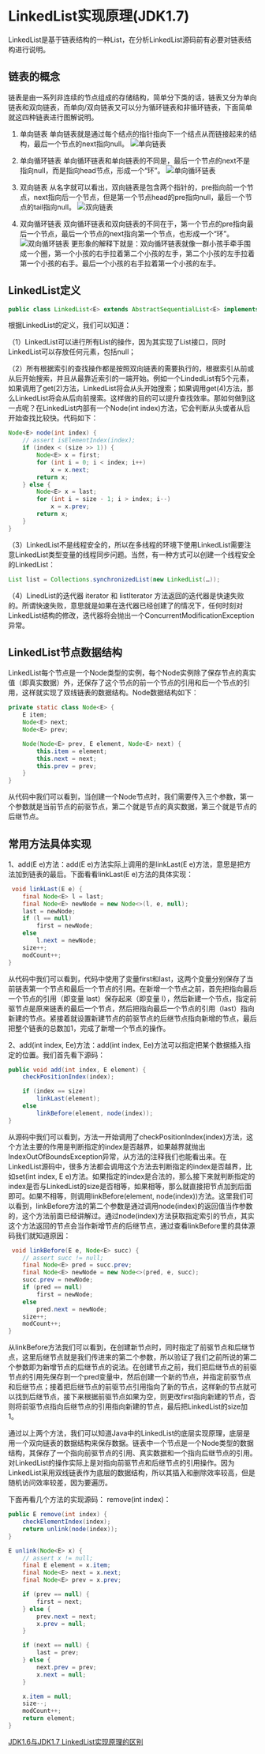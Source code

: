 # LinkedList实现原理(JDK1.7)

LinkedList是基于链表结构的一种List，在分析LinkedList源码前有必要对链表结构进行说明。
## 链表的概念
链表是由一系列非连续的节点组成的存储结构，简单分下类的话，链表又分为单向链表和双向链表，而单向/双向链表又可以分为循环链表和非循环链表，下面简单就这四种链表进行图解说明。

1. 单向链表
单向链表就是通过每个结点的指针指向下一个结点从而链接起来的结构，最后一个节点的next指向null。
![单向链表](http://images2015.cnblogs.com/blog/681047/201512/681047-20151214224723037-812736243.jpg)

2. 单向循环链表
单向循环链表和单向链表的不同是，最后一个节点的next不是指向null，而是指向head节点，形成一个“环”。
![单向循环链表](http://images2015.cnblogs.com/blog/681047/201512/681047-20151214224745021-970878279.jpg)

3. 双向链表
从名字就可以看出，双向链表是包含两个指针的，pre指向前一个节点，next指向后一个节点，但是第一个节点head的pre指向null，最后一个节点的tail指向null。
![双向链表](http://images2015.cnblogs.com/blog/681047/201512/681047-20151214224802709-397855279.jpg)

4. 双向循环链表
双向循环链表和双向链表的不同在于，第一个节点的pre指向最后一个节点，最后一个节点的next指向第一个节点，也形成一个“环”。
![双向循环链表](http://images2015.cnblogs.com/blog/681047/201512/681047-20151214224821724-1683724484.jpg)
更形象的解释下就是：双向循环链表就像一群小孩手牵手围成一个圈，第一个小孩的右手拉着第二个小孩的左手，第二个小孩的左手拉着第一个小孩的右手。最后一个小孩的右手拉着第一个小孩的左手。



## LinkedList定义
``` java
public class LinkedList<E> extends AbstractSequentialList<E> implements List<E>, Deque<E>, Cloneable,java.io.Serializable
```

根据LinkedList的定义，我们可以知道： 

（1）LinkedList可以进行所有List的操作，因为其实现了List接口，同时LinkedList可以存放任何元素，包括null； 

（2）所有根据索引的查找操作都是按照双向链表的需要执行的，根据索引从前或从后开始搜索，并且从最靠近索引的一端开始。例如一个LindedList有5个元素，如果调用了get(2)方法，LinkedList将会从头开始搜索；如果调用get(4)方法，那么LinkedList将会从后向前搜索。这样做的目的可以提升查找效率。那如何做到这一点呢？在LinkedList内部有一个Node(int index)方法，它会判断从头或者从后开始查找比较快。代码如下：
``` java
Node<E> node(int index) {
    // assert isElementIndex(index);
    if (index < (size >> 1)) {
        Node<E> x = first;
        for (int i = 0; i < index; i++)
            x = x.next;
        return x;
    } else {
        Node<E> x = last;
        for (int i = size - 1; i > index; i--)
            x = x.prev;
        return x;
    }
}
```
（3）LinkedList不是线程安全的，所以在多线程的环境下使用LinkedList需要注意LinkedList类型变量的线程同步问题。当然，有一种方式可以创建一个线程安全的LinkedList： 
``` java
List list = Collections.synchronizedList(new LinkedList(…)); 
```
（4）LinedList的迭代器 iterator 和 listIterator 方法返回的迭代器是快速失败 的。所谓快速失败，意思就是如果在迭代器已经创建了的情况下，任何时刻对LinkedList结构的修改，迭代器将会抛出一个ConcurrentModificationException异常。


## LinkedList节点数据结构
LinkedList每个节点是一个Node类型的实例，每个Node实例除了保存节点的真实值（即真实数据）外，还保存了这个节点的前一个节点的引用和后一个节点的引用，这样就实现了双线链表的数据结构。Node数据结构如下：
``` java
private static class Node<E> {
    E item;
    Node<E> next;
    Node<E> prev;

    Node(Node<E> prev, E element, Node<E> next) {
        this.item = element;
        this.next = next;
        this.prev = prev;
    }
}
```
从代码中我们可以看到，当创建一个Node节点时，我们需要传入三个参数，第一个参数就是当前节点的前驱节点，第二个就是节点的真实数据，第三个就是节点的后继节点。


## 常用方法具体实现
1、add(E e)方法：add(E e)方法实际上调用的是linkLast(E e)方法，意思是把方法加到链表的最后。下面看看linkLast(E e)方法的具体实现： 
``` java
 void linkLast(E e) {
    final Node<E> l = last;
    final Node<E> newNode = new Node<>(l, e, null);
    last = newNode;
    if (l == null)
        first = newNode;
    else
        l.next = newNode;
    size++;
    modCount++;
}
```
从代码中我们可以看到，代码中使用了变量first和last，这两个变量分别保存了当前链表第一个节点和最后一个节点的引用。在新增一个节点之前，首先把指向最后一个节点的引用（即变量 last）保存起来（即变量 l），然后新建一个节点，指定前驱节点是原来链表的最后一个节点，然后把指向最后一个节点的引用（last）指向新建的节点。紧接着就设置新建节点的前驱节点的后继节点指向新增的节点，最后把整个链表的总数加1，完成了新增一个节点的操作。

2、add(int index, Ee)方法：add(int index, Ee)方法可以指定把某个数据插入指定的位置。我们首先看下源码：
``` java
public void add(int index, E element) {
    checkPositionIndex(index);

    if (index == size)
        linkLast(element);
    else
        linkBefore(element, node(index));
}
```
从源码中我们可以看到，方法一开始调用了checkPositionIndex(index)方法，这个方法主要的作用是判断指定的index是否越界，如果越界就抛出IndexOutOfBoundsException异常，从方法的注释我们也能看出来。在LinkedList源码中，很多方法都会调用这个方法去判断指定的index是否越界，比如set(int index, E e)方法。如果指定的index是合法的，那么接下来就判断指定的index是否与LinkedList的size是否相等，如果相等，那么就直接把节点加到后面即可。如果不相等，则调用linkBefore(element, node(index))方法。这里我们可以看到，linkBefore方法的第二个参数是通过调用node(index)的返回值当作参数的，这个方法前面已经讲解过。通过node(index)方法获取指定索引的节点，其实这个方法返回的节点会当作新增节点的后继节点，通过查看linkBefore里的具体源码我们就知道原因： 
``` java
 void linkBefore(E e, Node<E> succ) {
    // assert succ != null;
    final Node<E> pred = succ.prev;
    final Node<E> newNode = new Node<>(pred, e, succ);
    succ.prev = newNode;
    if (pred == null)
        first = newNode;
    else
        pred.next = newNode;
    size++;
    modCount++;
}
```
从linkBefore方法我们可以看到，在创建新节点时，同时指定了前驱节点和后继节点，这里后继节点就是我们传进来的第二个参数，所以验证了我们之前所说的第二个参数即为新增节点的后继节点的说法。在创建节点之前，我们把后继节点的前驱节点的引用先保存到一个pred变量中，然后创建一个新的节点，并指定前驱节点和后继节点；接着把后继节点的前驱节点引用指向了新的节点，这样新的节点就可以找到后继节点，接下来根据前驱节点如果为空，则更改first指向新建的节点，否则将前驱节点指向后继节点的引用指向新建的节点，最后把LinkedList的size加1。

通过以上两个方法，我们可以知道Java中的LinkedList的底层实现原理，底层是用一个双向链表的数据结构来保存数据。链表中一个节点是一个Node类型的数据结构，其保存了一个指向前驱节点的引用、真实数据和一个指向后继节点的引用。对LinkedList的操作实际上是对指向前驱节点和后继节点的引用操作。因为LinkedList采用双线链表作为底层的数据结构，所以其插入和删除效率较高，但是随机访问效率较差，因为要遍历。 

下面再看几个方法的实现源码： 
remove(int index)： 
``` java
public E remove(int index) {
    checkElementIndex(index);
    return unlink(node(index));
}
```
``` java
E unlink(Node<E> x) {
    // assert x != null;
    final E element = x.item;
    final Node<E> next = x.next;
    final Node<E> prev = x.prev;

    if (prev == null) {
        first = next;
    } else {
        prev.next = next;
        x.prev = null;
    }

    if (next == null) {
        last = prev;
    } else {
        next.prev = prev;
        x.next = null;
    }

    x.item = null;
    size--;
    modCount++;
    return element;
}
```

[JDK1.6与JDK1.7 LinkedList实现原理的区别](http://blog.csdn.net/tiwerbao/article/details/8227689)
